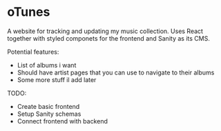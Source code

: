 # oTunes
A website for tracking and updating my music collection. Uses React together with styled componets for the frontend and Sanity as its CMS.

Potential features: 
* List of albums i want
* Should have artist pages that you can use to navigate to their albums
* Some more stuff il add later


TODO: 
* Create basic frontend
* Setup Sanity schemas
* Connect frontend with backend

